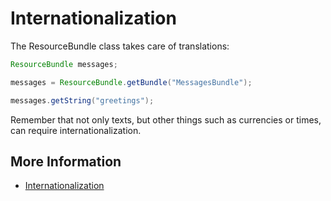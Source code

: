 # Internationalization

The ResourceBundle class takes care of translations:

```java
ResourceBundle messages;

messages = ResourceBundle.getBundle("MessagesBundle");

messages.getString("greetings");
```

Remember that not only texts, but other things such as currencies or times, can require internationalization.

## More Information

* [Internationalization](https://docs.oracle.com/javase/tutorial/i18n/index.html)

